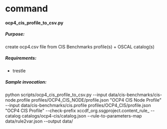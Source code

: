 # command

#### ocp4_cis_profile_to_csv.py

##### Purpose: 

create ocp4.csv file from CIS Benchmarks profile(s) + OSCAL catalog(s)

##### Requirements: 

- trestle

##### Sample invocation:

python scripts/ocp4_cis_profile_to_csv.py --input data/cis-benchmarks/cis-node.profile profiles/OCP4_CIS_NODE/profile.json "OCP4 CIS Node Profile" --input data/cis-benchmarks/cis.profile profiles/OCP4_CIS/profile.json "OCP4 CIS Profile" --check-prefix xccdf_org.ssgproject.content_rule_ --catalog catalogs/ocp4-cis/catalog.json --rule-to-parameters-map data/rule2var.json --output data/
